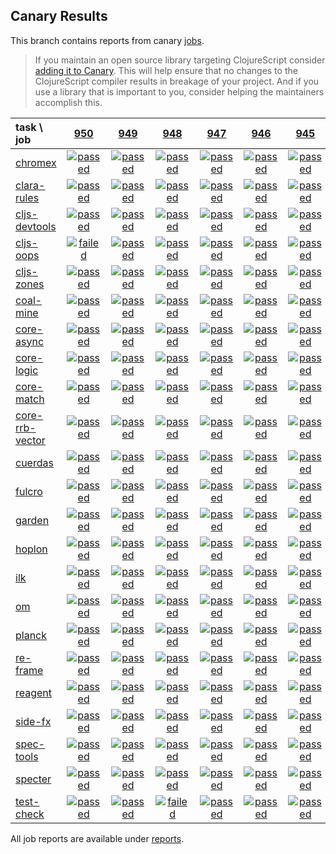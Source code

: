 ## Canary Results

This branch contains reports from canary [jobs](https://github.com/cljs-oss/canary/tree/jobs).

> If you maintain an open source library targeting ClojureScript consider [adding it to Canary](https://github.com/cljs-oss/canary/tree/master#how-to-participate). This will help ensure that no changes to the ClojureScript compiler results in breakage of your project. And if you use a library that is important to you, consider helping the maintainers accomplish this.

[//]: # (begin_overview_table)

| task \ job | <a href="reports/2019/05/29/job-000950-1.10.529-068ac34a" title="job #950 finished on 2019-05-29">950</a> | <a href="reports/2019/05/29/job-000949-1.10.533-570d066e" title="job #949 finished on 2019-05-29">949</a> | <a href="reports/2019/05/29/job-000948-1.10.534-14034c51" title="job #948 finished on 2019-05-29">948</a> | <a href="reports/2019/05/28/job-000947-1.10.533-570d066e" title="job #947 finished on 2019-05-28">947</a> | <a href="reports/2019/05/27/job-000946-1.10.533-570d066e" title="job #946 finished on 2019-05-27">946</a> | <a href="reports/2019/05/26/job-000945-1.10.533-570d066e" title="job #945 finished on 2019-05-26">945</a> | <a href="reports/2019/05/25/job-000944-1.10.533-570d066e" title="job #944 finished on 2019-05-25">944</a> | <a href="reports/2019/05/25/job-000943-1.10.534-65bc3ff4" title="job #943 finished on 2019-05-25">943</a> | <a href="reports/2019/05/24/job-000942-1.10.530-e25ced97" title="job #942 finished on 2019-05-24">942</a> | <a href="reports/2019/05/23/job-000941-1.10.531-cfe04d75" title="job #941 finished on 2019-05-23">941</a> |
| :--- | :---: | :---: | :---: | :---: | :---: | :---: | :---: | :---: | :---: | :---: |
| [chromex](https://github.com/binaryage/chromex) | <a href="reports/2019/05/29/job-000950-1.10.529-068ac34a#-chromex"><img title="passed" src="http://box.binaryage.com/s-passed.svg"><a> | <a href="reports/2019/05/29/job-000949-1.10.533-570d066e#-chromex"><img title="passed" src="http://box.binaryage.com/s-passed.svg"><a> | <a href="reports/2019/05/29/job-000948-1.10.534-14034c51#-chromex"><img title="passed" src="http://box.binaryage.com/s-passed.svg"><a> | <a href="reports/2019/05/28/job-000947-1.10.533-570d066e#-chromex"><img title="passed" src="http://box.binaryage.com/s-passed.svg"><a> | <a href="reports/2019/05/27/job-000946-1.10.533-570d066e#-chromex"><img title="passed" src="http://box.binaryage.com/s-passed.svg"><a> | <a href="reports/2019/05/26/job-000945-1.10.533-570d066e#-chromex"><img title="passed" src="http://box.binaryage.com/s-passed.svg"><a> | <a href="reports/2019/05/25/job-000944-1.10.533-570d066e#-chromex"><img title="passed" src="http://box.binaryage.com/s-passed.svg"><a> | <a href="reports/2019/05/25/job-000943-1.10.534-65bc3ff4#-chromex"><img title="passed" src="http://box.binaryage.com/s-passed.svg"><a> | <a href="reports/2019/05/24/job-000942-1.10.530-e25ced97#-chromex"><img title="passed" src="http://box.binaryage.com/s-passed.svg"><a> | <a href="reports/2019/05/23/job-000941-1.10.531-cfe04d75#-chromex"><img title="passed" src="http://box.binaryage.com/s-passed.svg"><a> |
| [clara-rules](https://github.com/cerner/clara-rules) | <a href="reports/2019/05/29/job-000950-1.10.529-068ac34a#-clara-rules"><img title="passed" src="http://box.binaryage.com/s-passed.svg"><a> | <a href="reports/2019/05/29/job-000949-1.10.533-570d066e#-clara-rules"><img title="passed" src="http://box.binaryage.com/s-passed.svg"><a> | <a href="reports/2019/05/29/job-000948-1.10.534-14034c51#-clara-rules"><img title="passed" src="http://box.binaryage.com/s-passed.svg"><a> | <a href="reports/2019/05/28/job-000947-1.10.533-570d066e#-clara-rules"><img title="passed" src="http://box.binaryage.com/s-passed.svg"><a> | <a href="reports/2019/05/27/job-000946-1.10.533-570d066e#-clara-rules"><img title="passed" src="http://box.binaryage.com/s-passed.svg"><a> | <a href="reports/2019/05/26/job-000945-1.10.533-570d066e#-clara-rules"><img title="passed" src="http://box.binaryage.com/s-passed.svg"><a> | <a href="reports/2019/05/25/job-000944-1.10.533-570d066e#-clara-rules"><img title="passed" src="http://box.binaryage.com/s-passed.svg"><a> | <a href="reports/2019/05/25/job-000943-1.10.534-65bc3ff4#-clara-rules"><img title="passed" src="http://box.binaryage.com/s-passed.svg"><a> | <a href="reports/2019/05/24/job-000942-1.10.530-e25ced97#-clara-rules"><img title="passed" src="http://box.binaryage.com/s-passed.svg"><a> | <a href="reports/2019/05/23/job-000941-1.10.531-cfe04d75#-clara-rules"><img title="passed" src="http://box.binaryage.com/s-passed.svg"><a> |
| [cljs-devtools](https://github.com/binaryage/cljs-devtools) | <a href="reports/2019/05/29/job-000950-1.10.529-068ac34a#-cljs-devtools"><img title="passed" src="http://box.binaryage.com/s-passed.svg"><a> | <a href="reports/2019/05/29/job-000949-1.10.533-570d066e#-cljs-devtools"><img title="passed" src="http://box.binaryage.com/s-passed.svg"><a> | <a href="reports/2019/05/29/job-000948-1.10.534-14034c51#-cljs-devtools"><img title="passed" src="http://box.binaryage.com/s-passed.svg"><a> | <a href="reports/2019/05/28/job-000947-1.10.533-570d066e#-cljs-devtools"><img title="passed" src="http://box.binaryage.com/s-passed.svg"><a> | <a href="reports/2019/05/27/job-000946-1.10.533-570d066e#-cljs-devtools"><img title="passed" src="http://box.binaryage.com/s-passed.svg"><a> | <a href="reports/2019/05/26/job-000945-1.10.533-570d066e#-cljs-devtools"><img title="passed" src="http://box.binaryage.com/s-passed.svg"><a> | <a href="reports/2019/05/25/job-000944-1.10.533-570d066e#-cljs-devtools"><img title="passed" src="http://box.binaryage.com/s-passed.svg"><a> | <a href="reports/2019/05/25/job-000943-1.10.534-65bc3ff4#-cljs-devtools"><img title="passed" src="http://box.binaryage.com/s-passed.svg"><a> | <a href="reports/2019/05/24/job-000942-1.10.530-e25ced97#-cljs-devtools"><img title="passed" src="http://box.binaryage.com/s-passed.svg"><a> | <a href="reports/2019/05/23/job-000941-1.10.531-cfe04d75#-cljs-devtools"><img title="passed" src="http://box.binaryage.com/s-passed.svg"><a> |
| [cljs-oops](https://github.com/binaryage/cljs-oops) | <a href="reports/2019/05/29/job-000950-1.10.529-068ac34a#-cljs-oops"><img title="failed" src="http://box.binaryage.com/s-failed.svg"><a> | <a href="reports/2019/05/29/job-000949-1.10.533-570d066e#-cljs-oops"><img title="passed" src="http://box.binaryage.com/s-passed.svg"><a> | <a href="reports/2019/05/29/job-000948-1.10.534-14034c51#-cljs-oops"><img title="passed" src="http://box.binaryage.com/s-passed.svg"><a> | <a href="reports/2019/05/28/job-000947-1.10.533-570d066e#-cljs-oops"><img title="passed" src="http://box.binaryage.com/s-passed.svg"><a> | <a href="reports/2019/05/27/job-000946-1.10.533-570d066e#-cljs-oops"><img title="passed" src="http://box.binaryage.com/s-passed.svg"><a> | <a href="reports/2019/05/26/job-000945-1.10.533-570d066e#-cljs-oops"><img title="passed" src="http://box.binaryage.com/s-passed.svg"><a> | <a href="reports/2019/05/25/job-000944-1.10.533-570d066e#-cljs-oops"><img title="passed" src="http://box.binaryage.com/s-passed.svg"><a> | <a href="reports/2019/05/25/job-000943-1.10.534-65bc3ff4#-cljs-oops"><img title="passed" src="http://box.binaryage.com/s-passed.svg"><a> | <a href="reports/2019/05/24/job-000942-1.10.530-e25ced97#-cljs-oops"><img title="passed" src="http://box.binaryage.com/s-passed.svg"><a> | <a href="reports/2019/05/23/job-000941-1.10.531-cfe04d75#-cljs-oops"><img title="passed" src="http://box.binaryage.com/s-passed.svg"><a> |
| [cljs-zones](https://github.com/binaryage/cljs-zones) | <a href="reports/2019/05/29/job-000950-1.10.529-068ac34a#-cljs-zones"><img title="passed" src="http://box.binaryage.com/s-passed.svg"><a> | <a href="reports/2019/05/29/job-000949-1.10.533-570d066e#-cljs-zones"><img title="passed" src="http://box.binaryage.com/s-passed.svg"><a> | <a href="reports/2019/05/29/job-000948-1.10.534-14034c51#-cljs-zones"><img title="passed" src="http://box.binaryage.com/s-passed.svg"><a> | <a href="reports/2019/05/28/job-000947-1.10.533-570d066e#-cljs-zones"><img title="passed" src="http://box.binaryage.com/s-passed.svg"><a> | <a href="reports/2019/05/27/job-000946-1.10.533-570d066e#-cljs-zones"><img title="passed" src="http://box.binaryage.com/s-passed.svg"><a> | <a href="reports/2019/05/26/job-000945-1.10.533-570d066e#-cljs-zones"><img title="passed" src="http://box.binaryage.com/s-passed.svg"><a> | <a href="reports/2019/05/25/job-000944-1.10.533-570d066e#-cljs-zones"><img title="passed" src="http://box.binaryage.com/s-passed.svg"><a> | <a href="reports/2019/05/25/job-000943-1.10.534-65bc3ff4#-cljs-zones"><img title="passed" src="http://box.binaryage.com/s-passed.svg"><a> | <a href="reports/2019/05/24/job-000942-1.10.530-e25ced97#-cljs-zones"><img title="passed" src="http://box.binaryage.com/s-passed.svg"><a> | <a href="reports/2019/05/23/job-000941-1.10.531-cfe04d75#-cljs-zones"><img title="passed" src="http://box.binaryage.com/s-passed.svg"><a> |
| [coal-mine](https://github.com/mfikes/coal-mine) | <a href="reports/2019/05/29/job-000950-1.10.529-068ac34a#-coal-mine"><img title="passed" src="http://box.binaryage.com/s-passed.svg"><a> | <a href="reports/2019/05/29/job-000949-1.10.533-570d066e#-coal-mine"><img title="passed" src="http://box.binaryage.com/s-passed.svg"><a> | <a href="reports/2019/05/29/job-000948-1.10.534-14034c51#-coal-mine"><img title="passed" src="http://box.binaryage.com/s-passed.svg"><a> | <a href="reports/2019/05/28/job-000947-1.10.533-570d066e#-coal-mine"><img title="passed" src="http://box.binaryage.com/s-passed.svg"><a> | <a href="reports/2019/05/27/job-000946-1.10.533-570d066e#-coal-mine"><img title="passed" src="http://box.binaryage.com/s-passed.svg"><a> | <a href="reports/2019/05/26/job-000945-1.10.533-570d066e#-coal-mine"><img title="passed" src="http://box.binaryage.com/s-passed.svg"><a> | <a href="reports/2019/05/25/job-000944-1.10.533-570d066e#-coal-mine"><img title="passed" src="http://box.binaryage.com/s-passed.svg"><a> | <a href="reports/2019/05/25/job-000943-1.10.534-65bc3ff4#-coal-mine"><img title="passed" src="http://box.binaryage.com/s-passed.svg"><a> | <a href="reports/2019/05/24/job-000942-1.10.530-e25ced97#-coal-mine"><img title="passed" src="http://box.binaryage.com/s-passed.svg"><a> | <a href="reports/2019/05/23/job-000941-1.10.531-cfe04d75#-coal-mine"><img title="passed" src="http://box.binaryage.com/s-passed.svg"><a> |
| [core-async](https://github.com/clojure/core.async) | <a href="reports/2019/05/29/job-000950-1.10.529-068ac34a#-core-async"><img title="passed" src="http://box.binaryage.com/s-passed.svg"><a> | <a href="reports/2019/05/29/job-000949-1.10.533-570d066e#-core-async"><img title="passed" src="http://box.binaryage.com/s-passed.svg"><a> | <a href="reports/2019/05/29/job-000948-1.10.534-14034c51#-core-async"><img title="passed" src="http://box.binaryage.com/s-passed.svg"><a> | <a href="reports/2019/05/28/job-000947-1.10.533-570d066e#-core-async"><img title="passed" src="http://box.binaryage.com/s-passed.svg"><a> | <a href="reports/2019/05/27/job-000946-1.10.533-570d066e#-core-async"><img title="passed" src="http://box.binaryage.com/s-passed.svg"><a> | <a href="reports/2019/05/26/job-000945-1.10.533-570d066e#-core-async"><img title="passed" src="http://box.binaryage.com/s-passed.svg"><a> | <a href="reports/2019/05/25/job-000944-1.10.533-570d066e#-core-async"><img title="passed" src="http://box.binaryage.com/s-passed.svg"><a> | <a href="reports/2019/05/25/job-000943-1.10.534-65bc3ff4#-core-async"><img title="passed" src="http://box.binaryage.com/s-passed.svg"><a> | <a href="reports/2019/05/24/job-000942-1.10.530-e25ced97#-core-async"><img title="passed" src="http://box.binaryage.com/s-passed.svg"><a> | <a href="reports/2019/05/23/job-000941-1.10.531-cfe04d75#-core-async"><img title="passed" src="http://box.binaryage.com/s-passed.svg"><a> |
| [core-logic](https://github.com/clojure/core.logic) | <a href="reports/2019/05/29/job-000950-1.10.529-068ac34a#-core-logic"><img title="passed" src="http://box.binaryage.com/s-passed.svg"><a> | <a href="reports/2019/05/29/job-000949-1.10.533-570d066e#-core-logic"><img title="passed" src="http://box.binaryage.com/s-passed.svg"><a> | <a href="reports/2019/05/29/job-000948-1.10.534-14034c51#-core-logic"><img title="passed" src="http://box.binaryage.com/s-passed.svg"><a> | <a href="reports/2019/05/28/job-000947-1.10.533-570d066e#-core-logic"><img title="passed" src="http://box.binaryage.com/s-passed.svg"><a> | <a href="reports/2019/05/27/job-000946-1.10.533-570d066e#-core-logic"><img title="passed" src="http://box.binaryage.com/s-passed.svg"><a> | <a href="reports/2019/05/26/job-000945-1.10.533-570d066e#-core-logic"><img title="passed" src="http://box.binaryage.com/s-passed.svg"><a> | <a href="reports/2019/05/25/job-000944-1.10.533-570d066e#-core-logic"><img title="passed" src="http://box.binaryage.com/s-passed.svg"><a> | <a href="reports/2019/05/25/job-000943-1.10.534-65bc3ff4#-core-logic"><img title="passed" src="http://box.binaryage.com/s-passed.svg"><a> | <a href="reports/2019/05/24/job-000942-1.10.530-e25ced97#-core-logic"><img title="passed" src="http://box.binaryage.com/s-passed.svg"><a> | <a href="reports/2019/05/23/job-000941-1.10.531-cfe04d75#-core-logic"><img title="passed" src="http://box.binaryage.com/s-passed.svg"><a> |
| [core-match](https://github.com/clojure/core.match) | <a href="reports/2019/05/29/job-000950-1.10.529-068ac34a#-core-match"><img title="passed" src="http://box.binaryage.com/s-passed.svg"><a> | <a href="reports/2019/05/29/job-000949-1.10.533-570d066e#-core-match"><img title="passed" src="http://box.binaryage.com/s-passed.svg"><a> | <a href="reports/2019/05/29/job-000948-1.10.534-14034c51#-core-match"><img title="passed" src="http://box.binaryage.com/s-passed.svg"><a> | <a href="reports/2019/05/28/job-000947-1.10.533-570d066e#-core-match"><img title="passed" src="http://box.binaryage.com/s-passed.svg"><a> | <a href="reports/2019/05/27/job-000946-1.10.533-570d066e#-core-match"><img title="passed" src="http://box.binaryage.com/s-passed.svg"><a> | <a href="reports/2019/05/26/job-000945-1.10.533-570d066e#-core-match"><img title="passed" src="http://box.binaryage.com/s-passed.svg"><a> | <a href="reports/2019/05/25/job-000944-1.10.533-570d066e#-core-match"><img title="passed" src="http://box.binaryage.com/s-passed.svg"><a> | <a href="reports/2019/05/25/job-000943-1.10.534-65bc3ff4#-core-match"><img title="passed" src="http://box.binaryage.com/s-passed.svg"><a> | <a href="reports/2019/05/24/job-000942-1.10.530-e25ced97#-core-match"><img title="passed" src="http://box.binaryage.com/s-passed.svg"><a> | <a href="reports/2019/05/23/job-000941-1.10.531-cfe04d75#-core-match"><img title="passed" src="http://box.binaryage.com/s-passed.svg"><a> |
| [core-rrb-vector](https://github.com/clojure/core.rrb-vector) | <a href="reports/2019/05/29/job-000950-1.10.529-068ac34a#-core-rrb-vector"><img title="passed" src="http://box.binaryage.com/s-passed.svg"><a> | <a href="reports/2019/05/29/job-000949-1.10.533-570d066e#-core-rrb-vector"><img title="passed" src="http://box.binaryage.com/s-passed.svg"><a> | <a href="reports/2019/05/29/job-000948-1.10.534-14034c51#-core-rrb-vector"><img title="passed" src="http://box.binaryage.com/s-passed.svg"><a> | <a href="reports/2019/05/28/job-000947-1.10.533-570d066e#-core-rrb-vector"><img title="passed" src="http://box.binaryage.com/s-passed.svg"><a> | <a href="reports/2019/05/27/job-000946-1.10.533-570d066e#-core-rrb-vector"><img title="passed" src="http://box.binaryage.com/s-passed.svg"><a> | <a href="reports/2019/05/26/job-000945-1.10.533-570d066e#-core-rrb-vector"><img title="passed" src="http://box.binaryage.com/s-passed.svg"><a> | <a href="reports/2019/05/25/job-000944-1.10.533-570d066e#-core-rrb-vector"><img title="passed" src="http://box.binaryage.com/s-passed.svg"><a> | <a href="reports/2019/05/25/job-000943-1.10.534-65bc3ff4#-core-rrb-vector"><img title="passed" src="http://box.binaryage.com/s-passed.svg"><a> | <a href="reports/2019/05/24/job-000942-1.10.530-e25ced97#-core-rrb-vector"><img title="passed" src="http://box.binaryage.com/s-passed.svg"><a> | <a href="reports/2019/05/23/job-000941-1.10.531-cfe04d75#-core-rrb-vector"><img title="passed" src="http://box.binaryage.com/s-passed.svg"><a> |
| [cuerdas](https://github.com/funcool/cuerdas) | <a href="reports/2019/05/29/job-000950-1.10.529-068ac34a#-cuerdas"><img title="passed" src="http://box.binaryage.com/s-passed.svg"><a> | <a href="reports/2019/05/29/job-000949-1.10.533-570d066e#-cuerdas"><img title="passed" src="http://box.binaryage.com/s-passed.svg"><a> | <a href="reports/2019/05/29/job-000948-1.10.534-14034c51#-cuerdas"><img title="passed" src="http://box.binaryage.com/s-passed.svg"><a> | <a href="reports/2019/05/28/job-000947-1.10.533-570d066e#-cuerdas"><img title="passed" src="http://box.binaryage.com/s-passed.svg"><a> | <a href="reports/2019/05/27/job-000946-1.10.533-570d066e#-cuerdas"><img title="passed" src="http://box.binaryage.com/s-passed.svg"><a> | <a href="reports/2019/05/26/job-000945-1.10.533-570d066e#-cuerdas"><img title="passed" src="http://box.binaryage.com/s-passed.svg"><a> | <a href="reports/2019/05/25/job-000944-1.10.533-570d066e#-cuerdas"><img title="passed" src="http://box.binaryage.com/s-passed.svg"><a> | <a href="reports/2019/05/25/job-000943-1.10.534-65bc3ff4#-cuerdas"><img title="passed" src="http://box.binaryage.com/s-passed.svg"><a> | <a href="reports/2019/05/24/job-000942-1.10.530-e25ced97#-cuerdas"><img title="passed" src="http://box.binaryage.com/s-passed.svg"><a> | <a href="reports/2019/05/23/job-000941-1.10.531-cfe04d75#-cuerdas"><img title="passed" src="http://box.binaryage.com/s-passed.svg"><a> |
| [fulcro](https://github.com/fulcrologic/fulcro) | <a href="reports/2019/05/29/job-000950-1.10.529-068ac34a#-fulcro"><img title="passed" src="http://box.binaryage.com/s-passed.svg"><a> | <a href="reports/2019/05/29/job-000949-1.10.533-570d066e#-fulcro"><img title="passed" src="http://box.binaryage.com/s-passed.svg"><a> | <a href="reports/2019/05/29/job-000948-1.10.534-14034c51#-fulcro"><img title="passed" src="http://box.binaryage.com/s-passed.svg"><a> | <a href="reports/2019/05/28/job-000947-1.10.533-570d066e#-fulcro"><img title="passed" src="http://box.binaryage.com/s-passed.svg"><a> | <a href="reports/2019/05/27/job-000946-1.10.533-570d066e#-fulcro"><img title="passed" src="http://box.binaryage.com/s-passed.svg"><a> | <a href="reports/2019/05/26/job-000945-1.10.533-570d066e#-fulcro"><img title="passed" src="http://box.binaryage.com/s-passed.svg"><a> | <a href="reports/2019/05/25/job-000944-1.10.533-570d066e#-fulcro"><img title="passed" src="http://box.binaryage.com/s-passed.svg"><a> | <a href="reports/2019/05/25/job-000943-1.10.534-65bc3ff4#-fulcro"><img title="passed" src="http://box.binaryage.com/s-passed.svg"><a> | <a href="reports/2019/05/24/job-000942-1.10.530-e25ced97#-fulcro"><img title="passed" src="http://box.binaryage.com/s-passed.svg"><a> | <a href="reports/2019/05/23/job-000941-1.10.531-cfe04d75#-fulcro"><img title="passed" src="http://box.binaryage.com/s-passed.svg"><a> |
| [garden](https://github.com/noprompt/garden) | <a href="reports/2019/05/29/job-000950-1.10.529-068ac34a#-garden"><img title="passed" src="http://box.binaryage.com/s-passed.svg"><a> | <a href="reports/2019/05/29/job-000949-1.10.533-570d066e#-garden"><img title="passed" src="http://box.binaryage.com/s-passed.svg"><a> | <a href="reports/2019/05/29/job-000948-1.10.534-14034c51#-garden"><img title="passed" src="http://box.binaryage.com/s-passed.svg"><a> | <a href="reports/2019/05/28/job-000947-1.10.533-570d066e#-garden"><img title="passed" src="http://box.binaryage.com/s-passed.svg"><a> | <a href="reports/2019/05/27/job-000946-1.10.533-570d066e#-garden"><img title="passed" src="http://box.binaryage.com/s-passed.svg"><a> | <a href="reports/2019/05/26/job-000945-1.10.533-570d066e#-garden"><img title="passed" src="http://box.binaryage.com/s-passed.svg"><a> | <a href="reports/2019/05/25/job-000944-1.10.533-570d066e#-garden"><img title="passed" src="http://box.binaryage.com/s-passed.svg"><a> | <a href="reports/2019/05/25/job-000943-1.10.534-65bc3ff4#-garden"><img title="passed" src="http://box.binaryage.com/s-passed.svg"><a> | <a href="reports/2019/05/24/job-000942-1.10.530-e25ced97#-garden"><img title="passed" src="http://box.binaryage.com/s-passed.svg"><a> | <a href="reports/2019/05/23/job-000941-1.10.531-cfe04d75#-garden"><img title="passed" src="http://box.binaryage.com/s-passed.svg"><a> |
| [hoplon](https://github.com/hoplon/hoplon) | <a href="reports/2019/05/29/job-000950-1.10.529-068ac34a#-hoplon"><img title="passed" src="http://box.binaryage.com/s-passed.svg"><a> | <a href="reports/2019/05/29/job-000949-1.10.533-570d066e#-hoplon"><img title="passed" src="http://box.binaryage.com/s-passed.svg"><a> | <a href="reports/2019/05/29/job-000948-1.10.534-14034c51#-hoplon"><img title="passed" src="http://box.binaryage.com/s-passed.svg"><a> | <a href="reports/2019/05/28/job-000947-1.10.533-570d066e#-hoplon"><img title="passed" src="http://box.binaryage.com/s-passed.svg"><a> | <a href="reports/2019/05/27/job-000946-1.10.533-570d066e#-hoplon"><img title="passed" src="http://box.binaryage.com/s-passed.svg"><a> | <a href="reports/2019/05/26/job-000945-1.10.533-570d066e#-hoplon"><img title="passed" src="http://box.binaryage.com/s-passed.svg"><a> | <a href="reports/2019/05/25/job-000944-1.10.533-570d066e#-hoplon"><img title="passed" src="http://box.binaryage.com/s-passed.svg"><a> | <a href="reports/2019/05/25/job-000943-1.10.534-65bc3ff4#-hoplon"><img title="passed" src="http://box.binaryage.com/s-passed.svg"><a> | <a href="reports/2019/05/24/job-000942-1.10.530-e25ced97#-hoplon"><img title="passed" src="http://box.binaryage.com/s-passed.svg"><a> | <a href="reports/2019/05/23/job-000941-1.10.531-cfe04d75#-hoplon"><img title="passed" src="http://box.binaryage.com/s-passed.svg"><a> |
| [ilk](https://github.com/mfikes/ilk) | <a href="reports/2019/05/29/job-000950-1.10.529-068ac34a#-ilk"><img title="passed" src="http://box.binaryage.com/s-passed.svg"><a> | <a href="reports/2019/05/29/job-000949-1.10.533-570d066e#-ilk"><img title="passed" src="http://box.binaryage.com/s-passed.svg"><a> | <a href="reports/2019/05/29/job-000948-1.10.534-14034c51#-ilk"><img title="passed" src="http://box.binaryage.com/s-passed.svg"><a> | <a href="reports/2019/05/28/job-000947-1.10.533-570d066e#-ilk"><img title="passed" src="http://box.binaryage.com/s-passed.svg"><a> | <a href="reports/2019/05/27/job-000946-1.10.533-570d066e#-ilk"><img title="passed" src="http://box.binaryage.com/s-passed.svg"><a> | <a href="reports/2019/05/26/job-000945-1.10.533-570d066e#-ilk"><img title="passed" src="http://box.binaryage.com/s-passed.svg"><a> | <a href="reports/2019/05/25/job-000944-1.10.533-570d066e#-ilk"><img title="passed" src="http://box.binaryage.com/s-passed.svg"><a> | <a href="reports/2019/05/25/job-000943-1.10.534-65bc3ff4#-ilk"><img title="passed" src="http://box.binaryage.com/s-passed.svg"><a> | <a href="reports/2019/05/24/job-000942-1.10.530-e25ced97#-ilk"><img title="passed" src="http://box.binaryage.com/s-passed.svg"><a> | <a href="reports/2019/05/23/job-000941-1.10.531-cfe04d75#-ilk"><img title="passed" src="http://box.binaryage.com/s-passed.svg"><a> |
| [om](https://github.com/omcljs/om) | <a href="reports/2019/05/29/job-000950-1.10.529-068ac34a#-om"><img title="passed" src="http://box.binaryage.com/s-passed.svg"><a> | <a href="reports/2019/05/29/job-000949-1.10.533-570d066e#-om"><img title="passed" src="http://box.binaryage.com/s-passed.svg"><a> | <a href="reports/2019/05/29/job-000948-1.10.534-14034c51#-om"><img title="passed" src="http://box.binaryage.com/s-passed.svg"><a> | <a href="reports/2019/05/28/job-000947-1.10.533-570d066e#-om"><img title="passed" src="http://box.binaryage.com/s-passed.svg"><a> | <a href="reports/2019/05/27/job-000946-1.10.533-570d066e#-om"><img title="passed" src="http://box.binaryage.com/s-passed.svg"><a> | <a href="reports/2019/05/26/job-000945-1.10.533-570d066e#-om"><img title="passed" src="http://box.binaryage.com/s-passed.svg"><a> | <a href="reports/2019/05/25/job-000944-1.10.533-570d066e#-om"><img title="passed" src="http://box.binaryage.com/s-passed.svg"><a> | <a href="reports/2019/05/25/job-000943-1.10.534-65bc3ff4#-om"><img title="passed" src="http://box.binaryage.com/s-passed.svg"><a> | <a href="reports/2019/05/24/job-000942-1.10.530-e25ced97#-om"><img title="passed" src="http://box.binaryage.com/s-passed.svg"><a> | <a href="reports/2019/05/23/job-000941-1.10.531-cfe04d75#-om"><img title="passed" src="http://box.binaryage.com/s-passed.svg"><a> |
| [planck](https://github.com/planck-repl/planck) | <a href="reports/2019/05/29/job-000950-1.10.529-068ac34a#-planck"><img title="passed" src="http://box.binaryage.com/s-passed.svg"><a> | <a href="reports/2019/05/29/job-000949-1.10.533-570d066e#-planck"><img title="passed" src="http://box.binaryage.com/s-passed.svg"><a> | <a href="reports/2019/05/29/job-000948-1.10.534-14034c51#-planck"><img title="passed" src="http://box.binaryage.com/s-passed.svg"><a> | <a href="reports/2019/05/28/job-000947-1.10.533-570d066e#-planck"><img title="passed" src="http://box.binaryage.com/s-passed.svg"><a> | <a href="reports/2019/05/27/job-000946-1.10.533-570d066e#-planck"><img title="passed" src="http://box.binaryage.com/s-passed.svg"><a> | <a href="reports/2019/05/26/job-000945-1.10.533-570d066e#-planck"><img title="passed" src="http://box.binaryage.com/s-passed.svg"><a> | <a href="reports/2019/05/25/job-000944-1.10.533-570d066e#-planck"><img title="passed" src="http://box.binaryage.com/s-passed.svg"><a> | <a href="reports/2019/05/25/job-000943-1.10.534-65bc3ff4#-planck"><img title="passed" src="http://box.binaryage.com/s-passed.svg"><a> | <a href="reports/2019/05/24/job-000942-1.10.530-e25ced97#-planck"><img title="passed" src="http://box.binaryage.com/s-passed.svg"><a> | <a href="reports/2019/05/23/job-000941-1.10.531-cfe04d75#-planck"><img title="passed" src="http://box.binaryage.com/s-passed.svg"><a> |
| [re-frame](https://github.com/Day8/re-frame) | <a href="reports/2019/05/29/job-000950-1.10.529-068ac34a#-re-frame"><img title="passed" src="http://box.binaryage.com/s-passed.svg"><a> | <a href="reports/2019/05/29/job-000949-1.10.533-570d066e#-re-frame"><img title="passed" src="http://box.binaryage.com/s-passed.svg"><a> | <a href="reports/2019/05/29/job-000948-1.10.534-14034c51#-re-frame"><img title="passed" src="http://box.binaryage.com/s-passed.svg"><a> | <a href="reports/2019/05/28/job-000947-1.10.533-570d066e#-re-frame"><img title="passed" src="http://box.binaryage.com/s-passed.svg"><a> | <a href="reports/2019/05/27/job-000946-1.10.533-570d066e#-re-frame"><img title="passed" src="http://box.binaryage.com/s-passed.svg"><a> | <a href="reports/2019/05/26/job-000945-1.10.533-570d066e#-re-frame"><img title="passed" src="http://box.binaryage.com/s-passed.svg"><a> | <a href="reports/2019/05/25/job-000944-1.10.533-570d066e#-re-frame"><img title="passed" src="http://box.binaryage.com/s-passed.svg"><a> | <a href="reports/2019/05/25/job-000943-1.10.534-65bc3ff4#-re-frame"><img title="passed" src="http://box.binaryage.com/s-passed.svg"><a> | <a href="reports/2019/05/24/job-000942-1.10.530-e25ced97#-re-frame"><img title="passed" src="http://box.binaryage.com/s-passed.svg"><a> | <a href="reports/2019/05/23/job-000941-1.10.531-cfe04d75#-re-frame"><img title="passed" src="http://box.binaryage.com/s-passed.svg"><a> |
| [reagent](https://github.com/reagent-project/reagent) | <a href="reports/2019/05/29/job-000950-1.10.529-068ac34a#-reagent"><img title="passed" src="http://box.binaryage.com/s-passed.svg"><a> | <a href="reports/2019/05/29/job-000949-1.10.533-570d066e#-reagent"><img title="passed" src="http://box.binaryage.com/s-passed.svg"><a> | <a href="reports/2019/05/29/job-000948-1.10.534-14034c51#-reagent"><img title="passed" src="http://box.binaryage.com/s-passed.svg"><a> | <a href="reports/2019/05/28/job-000947-1.10.533-570d066e#-reagent"><img title="passed" src="http://box.binaryage.com/s-passed.svg"><a> | <a href="reports/2019/05/27/job-000946-1.10.533-570d066e#-reagent"><img title="passed" src="http://box.binaryage.com/s-passed.svg"><a> | <a href="reports/2019/05/26/job-000945-1.10.533-570d066e#-reagent"><img title="passed" src="http://box.binaryage.com/s-passed.svg"><a> | <a href="reports/2019/05/25/job-000944-1.10.533-570d066e#-reagent"><img title="passed" src="http://box.binaryage.com/s-passed.svg"><a> | <a href="reports/2019/05/25/job-000943-1.10.534-65bc3ff4#-reagent"><img title="passed" src="http://box.binaryage.com/s-passed.svg"><a> | <a href="reports/2019/05/24/job-000942-1.10.530-e25ced97#-reagent"><img title="passed" src="http://box.binaryage.com/s-passed.svg"><a> | <a href="reports/2019/05/23/job-000941-1.10.531-cfe04d75#-reagent"><img title="passed" src="http://box.binaryage.com/s-passed.svg"><a> |
| [side-fx](https://github.com/cljsrn/side-fx) | <a href="reports/2019/05/29/job-000950-1.10.529-068ac34a#-side-fx"><img title="passed" src="http://box.binaryage.com/s-passed.svg"><a> | <a href="reports/2019/05/29/job-000949-1.10.533-570d066e#-side-fx"><img title="passed" src="http://box.binaryage.com/s-passed.svg"><a> | <a href="reports/2019/05/29/job-000948-1.10.534-14034c51#-side-fx"><img title="passed" src="http://box.binaryage.com/s-passed.svg"><a> | <a href="reports/2019/05/28/job-000947-1.10.533-570d066e#-side-fx"><img title="passed" src="http://box.binaryage.com/s-passed.svg"><a> | <a href="reports/2019/05/27/job-000946-1.10.533-570d066e#-side-fx"><img title="passed" src="http://box.binaryage.com/s-passed.svg"><a> | <a href="reports/2019/05/26/job-000945-1.10.533-570d066e#-side-fx"><img title="passed" src="http://box.binaryage.com/s-passed.svg"><a> | <a href="reports/2019/05/25/job-000944-1.10.533-570d066e#-side-fx"><img title="passed" src="http://box.binaryage.com/s-passed.svg"><a> | <a href="reports/2019/05/25/job-000943-1.10.534-65bc3ff4#-side-fx"><img title="passed" src="http://box.binaryage.com/s-passed.svg"><a> | <a href="reports/2019/05/24/job-000942-1.10.530-e25ced97#-side-fx"><img title="passed" src="http://box.binaryage.com/s-passed.svg"><a> | <a href="reports/2019/05/23/job-000941-1.10.531-cfe04d75#-side-fx"><img title="passed" src="http://box.binaryage.com/s-passed.svg"><a> |
| [spec-tools](https://github.com/metosin/spec-tools) | <a href="reports/2019/05/29/job-000950-1.10.529-068ac34a#-spec-tools"><img title="passed" src="http://box.binaryage.com/s-passed.svg"><a> | <a href="reports/2019/05/29/job-000949-1.10.533-570d066e#-spec-tools"><img title="passed" src="http://box.binaryage.com/s-passed.svg"><a> | <a href="reports/2019/05/29/job-000948-1.10.534-14034c51#-spec-tools"><img title="passed" src="http://box.binaryage.com/s-passed.svg"><a> | <a href="reports/2019/05/28/job-000947-1.10.533-570d066e#-spec-tools"><img title="passed" src="http://box.binaryage.com/s-passed.svg"><a> | <a href="reports/2019/05/27/job-000946-1.10.533-570d066e#-spec-tools"><img title="passed" src="http://box.binaryage.com/s-passed.svg"><a> | <a href="reports/2019/05/26/job-000945-1.10.533-570d066e#-spec-tools"><img title="passed" src="http://box.binaryage.com/s-passed.svg"><a> | <a href="reports/2019/05/25/job-000944-1.10.533-570d066e#-spec-tools"><img title="passed" src="http://box.binaryage.com/s-passed.svg"><a> | <a href="reports/2019/05/25/job-000943-1.10.534-65bc3ff4#-spec-tools"><img title="passed" src="http://box.binaryage.com/s-passed.svg"><a> | <a href="reports/2019/05/24/job-000942-1.10.530-e25ced97#-spec-tools"><img title="passed" src="http://box.binaryage.com/s-passed.svg"><a> | <a href="reports/2019/05/23/job-000941-1.10.531-cfe04d75#-spec-tools"><img title="passed" src="http://box.binaryage.com/s-passed.svg"><a> |
| [specter](https://github.com/nathanmarz/specter) | <a href="reports/2019/05/29/job-000950-1.10.529-068ac34a#-specter"><img title="passed" src="http://box.binaryage.com/s-passed.svg"><a> | <a href="reports/2019/05/29/job-000949-1.10.533-570d066e#-specter"><img title="passed" src="http://box.binaryage.com/s-passed.svg"><a> | <a href="reports/2019/05/29/job-000948-1.10.534-14034c51#-specter"><img title="passed" src="http://box.binaryage.com/s-passed.svg"><a> | <a href="reports/2019/05/28/job-000947-1.10.533-570d066e#-specter"><img title="passed" src="http://box.binaryage.com/s-passed.svg"><a> | <a href="reports/2019/05/27/job-000946-1.10.533-570d066e#-specter"><img title="passed" src="http://box.binaryage.com/s-passed.svg"><a> | <a href="reports/2019/05/26/job-000945-1.10.533-570d066e#-specter"><img title="passed" src="http://box.binaryage.com/s-passed.svg"><a> | <a href="reports/2019/05/25/job-000944-1.10.533-570d066e#-specter"><img title="passed" src="http://box.binaryage.com/s-passed.svg"><a> | <a href="reports/2019/05/25/job-000943-1.10.534-65bc3ff4#-specter"><img title="passed" src="http://box.binaryage.com/s-passed.svg"><a> | <a href="reports/2019/05/24/job-000942-1.10.530-e25ced97#-specter"><img title="passed" src="http://box.binaryage.com/s-passed.svg"><a> | <a href="reports/2019/05/23/job-000941-1.10.531-cfe04d75#-specter"><img title="passed" src="http://box.binaryage.com/s-passed.svg"><a> |
| [test-check](https://github.com/clojure/test.check) | <a href="reports/2019/05/29/job-000950-1.10.529-068ac34a#-test-check"><img title="passed" src="http://box.binaryage.com/s-passed.svg"><a> | <a href="reports/2019/05/29/job-000949-1.10.533-570d066e#-test-check"><img title="passed" src="http://box.binaryage.com/s-passed.svg"><a> | <a href="reports/2019/05/29/job-000948-1.10.534-14034c51#-test-check"><img title="failed" src="http://box.binaryage.com/s-failed.svg"><a> | <a href="reports/2019/05/28/job-000947-1.10.533-570d066e#-test-check"><img title="passed" src="http://box.binaryage.com/s-passed.svg"><a> | <a href="reports/2019/05/27/job-000946-1.10.533-570d066e#-test-check"><img title="passed" src="http://box.binaryage.com/s-passed.svg"><a> | <a href="reports/2019/05/26/job-000945-1.10.533-570d066e#-test-check"><img title="passed" src="http://box.binaryage.com/s-passed.svg"><a> | <a href="reports/2019/05/25/job-000944-1.10.533-570d066e#-test-check"><img title="passed" src="http://box.binaryage.com/s-passed.svg"><a> | <a href="reports/2019/05/25/job-000943-1.10.534-65bc3ff4#-test-check"><img title="passed" src="http://box.binaryage.com/s-passed.svg"><a> | <a href="reports/2019/05/24/job-000942-1.10.530-e25ced97#-test-check"><img title="passed" src="http://box.binaryage.com/s-passed.svg"><a> | <a href="reports/2019/05/23/job-000941-1.10.531-cfe04d75#-test-check"><img title="passed" src="http://box.binaryage.com/s-passed.svg"><a> |

[//]: # (end_overview_table)

All job reports are available under [reports](reports).
